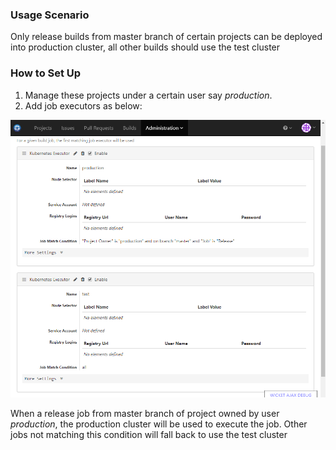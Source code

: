 ### Usage Scenario

Only release builds from master branch of certain projects can be deployed into production cluster, all other builds should use the test cluster

### How to Set Up

1. Manage these projects under a certain user say _production_. 
2. Add job executors as below:

  ![Production Cluster](images/production-cluster.png)
  
  When a release job from master branch of project owned by user _production_, the production cluster will be used to execute the job. Other jobs not matching this condition will fall back to use the test cluster